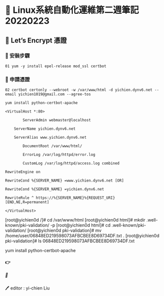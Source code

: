 # 📝 Linux系統自動化運維第二週筆記20220223
## 📖 Let’s Encrypt 憑證
### 🔖 安裝步驟
```
01 yum -y install epel-release mod_ssl certbot
```
### 🔖 申請憑證
```
02 certbot certonly --webroot -w /var/www/html -d yichien.dynv6.net --email yichien1019@gmail.com --agree-tos

yum install python-certbot-apache
```




```
<VirtualHost *:80>

        ServerAdmin webmaster@localhost

	ServerName yichien.dynv6.net

	ServerAlias www.yichien.dynv6.net

        DocumentRoot /var/www/html/

        ErrorLog /var/log/httpd/error.log

        CustomLog /var/log/httpd/access.log combined

RewriteEngine on

RewriteCond %{SERVER_NAME} =www.yichien.dynv6.net [OR]

RewriteCond %{SERVER_NAME} =yichien.dynv6.net

RewriteRule ^ https://%{SERVER_NAME}%{REQUEST_URI} [END,NE,R=permanent]

</VirtualHost>
```


[root@yichien0d /]# cd /var/www/html
[root@yichien0d html]# mkdir .well-known/pki-validation/ -p
[root@yichien0d html]# cd .well-known/pki-validation/
[root@yichien0d pki-validation]# mv /home/user/06848ED219598073AFBCBEE8D69734DF.txt .
[root@yichien0d pki-validation]# ls
06848ED219598073AFBCBEE8D69734DF.txt



yum install python-certbot-apache
#### 👉 
##### 📍

🖊️ editor : yi-chien Liu